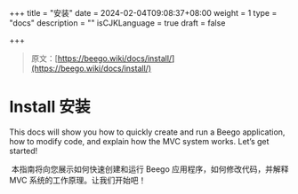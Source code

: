 +++
title = "安装"
date = 2024-02-04T09:08:37+08:00
weight = 1
type = "docs"
description = ""
isCJKLanguage = true
draft = false

+++

> 原文：[https://beego.wiki/docs/install/](https://beego.wiki/docs/install/)

# Install 安装



This docs will show you how to quickly create and run a Beego application, how to modify code, and explain how the MVC system works. Let’s get started!

​	本指南将向您展示如何快速创建和运行 Beego 应用程序，如何修改代码，并解释 MVC 系统的工作原理。让我们开始吧！